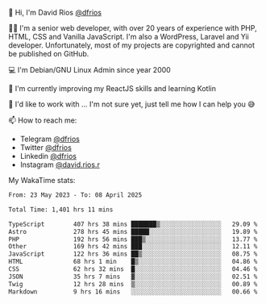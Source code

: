 👋 Hi, I'm David Rios [@dfrios](https://github.com/dfrios)

👨‍💻 I'm a senior web developer, with over 20 years of experience with PHP, HTML, CSS and Vanilla JavaScript. I'm also a WordPress, Laravel and Yii developer. Unfortunately, most of my projects are copyrighted and cannot be published on GitHub.

💻 I'm Debian/GNU Linux Admin since year 2000

🌱 I'm currently improving my ReactJS skills and learning Kotlin

💞️ I'd like to work with ... I'm not sure yet, just tell me how I can help you 😅


📫 How to reach me:
* Telegram [@dfrios](https://t.me/dfrios)
* Twitter [@dfrios](https://twitter.com/dfrios)
* Linkedin [@dfrios](https://linkedin.com/in/dfrios)
* Instagram [@david.rios.r](https://instagram.com/david.rios.r)



My WakaTime stats:
<!--START_SECTION:waka-->

```txt
From: 23 May 2023 - To: 08 April 2025

Total Time: 1,401 hrs 11 mins

TypeScript        407 hrs 38 mins ███████▒░░░░░░░░░░░░░░░░░   29.09 %
Astro             278 hrs 45 mins █████░░░░░░░░░░░░░░░░░░░░   19.89 %
PHP               192 hrs 56 mins ███▒░░░░░░░░░░░░░░░░░░░░░   13.77 %
Other             169 hrs 42 mins ███░░░░░░░░░░░░░░░░░░░░░░   12.11 %
JavaScript        122 hrs 36 mins ██▒░░░░░░░░░░░░░░░░░░░░░░   08.75 %
HTML              68 hrs 1 min    █▒░░░░░░░░░░░░░░░░░░░░░░░   04.86 %
CSS               62 hrs 32 mins  █░░░░░░░░░░░░░░░░░░░░░░░░   04.46 %
JSON              35 hrs 7 mins   ▓░░░░░░░░░░░░░░░░░░░░░░░░   02.51 %
Twig              12 hrs 28 mins  ▒░░░░░░░░░░░░░░░░░░░░░░░░   00.89 %
Markdown          9 hrs 16 mins   ░░░░░░░░░░░░░░░░░░░░░░░░░   00.66 %
```

<!--END_SECTION:waka-->

